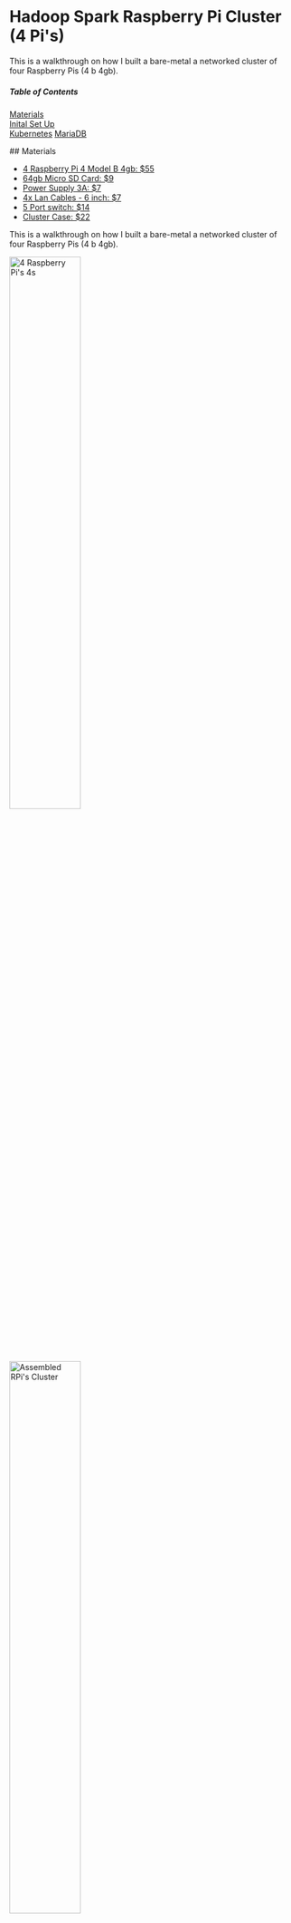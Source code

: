 # Hadoop Spark Raspberry Pi Cluster (4 Pi's)

This is a walkthrough on how I built a bare-metal a networked cluster of four Raspberry Pis (4 b 4gb).

##### Table of Contents  
[Materials](#materials)  
[Inital Set Up](#setup)  
[Kubernetes](#kube)
[MariaDB](#maria)






<a name="materials">
## Materials


* [4 Raspberry Pi 4 Model B 4gb: $55](https://www.adafruit.com/product/4296)
* [64gb Micro SD Card: $9](https://www.amazon.com/SanDisk-128GB-MicroSDXC-Ultra-Memory/dp/B07XDCZ9J3/ref=sr_1_6?dchild=1&keywords=sandisk+64gb+micro+sd+card&qid=1630199018&sr=8-6)
* [Power Supply 3A: $7](https://www.amazon.com/Power-Supply-Adapter-Switch-Raspberry/dp/B07TSDJSQH/ref=sr_1_8?dchild=1&keywords=3a+power+supply+adapter+raspberry+pi&qid=1630198961&sr=8-8)
* [4x Lan Cables - 6 inch: $7](https://www.amazon.com/gp/product/B07ZNWRQBT/ref=ppx_yo_dt_b_asin_title_o01_s00?ie=UTF8&psc=1)
* [5 Port switch: $14](https://www.amazon.com/Ethernet-Splitter-Optimization-Unmanaged-TL-SG105/dp/B00A128S24/ref=sr_1_4?dchild=1&keywords=5+port+hub&qid=1630198782&sr=8-4)
* [Cluster Case: $22](https://www.amazon.com/iUniker-Raspberry-Cluster-Heatsink-4-Layers/dp/B07CTG5N3V/ref=sr_1_1_sspa?dchild=1&keywords=iUniker+cluster&qid=1630015504&s=electronics&sr=1-1-spons&psc=1&smid=A2NBN5PD2G7LDZ&spLa=ZW5jcnlwdGVkUXVhbGlmaWVyPUFCNkM1S0Q0UFBOMk4mZW5jcnlwdGVkSWQ9QTAxMTAwNDNST1ZFWUpWTEQ3QzkmZW5jcnlwdGVkQWRJZD1BMDM1MTQ1NjJMVjJDR1oyQTQyTFUmd2lkZ2V0TmFtZT1zcF9hdGYmYWN0aW9uPWNsaWNrUmVkaXJlY3QmZG9Ob3RMb2dDbGljaz10cnVl
)


This is a walkthrough on how I built a bare-metal a networked cluster of four Raspberry Pis (4 b 4gb).

<img src="https://i.imgur.com/5XSXLmu.jpg" alt="4 Raspberry Pi's 4s" width=50% height=50%>



<img src="https://i.imgur.com/WLjUSeF.jpg" alt="Assembled RPi's Cluster" width=50% height=50%>

Hints:
You can type `vcgencmd measure_temp` in the command line to check the temperatures of your CPU. With the heatsink and fan installed it should be cooler than your typical 50 degrees. I was running at 40ish degrees.

You can also type `top` or `htop` to see your cpu usage.


<a name="setup"/>
## Initial Set Up

a)  Visit: https://www.raspberrypi.org/software/
Download Raspberry Pi Imager for your appropriate OS. (Choices are: windows macOS, ubuntu for x86). Install it.
b)  Visit: https://www.raspberrypi.org/software/operating-systems/
Download Raspberry Pi OS Lite, it is the smallest of the 3 image files at around 450mb. 

<img src="https://i.imgur.com/Q0AWvxK.jpg" alt="Raspberry Pi Imager" width=50% height=50%>

c)  Open the Raspberry Pi Imager. Find your downloaded OS lite file. Mount it. Select your SD card.
It will ask if you want to format it (WARNING: Please back up any files on your micro sd card).
Wait couple minutes. When it is done it will give you a notification. You can safely remove your SD card.

d)  Insert the micro SD card into the Raspberry Pi and wait for it to finish booting (3 minutes). 

e)  Turn off the power source. Remove the micro SD card and plug it back into your computer.

f)  If you are on windows it should auto load the folder, if not open it up the folder and look for `"cmdline.txt"` and open it.

g)  Add the following to the end of the line of text:
```"cgroup_memory=1 cgroup_enable=memory ip=192.168.X.XX::192.168.X.X:255.255.255.0:RaspberryPiXX:eth0:off"``` (replace all X's)
Replace the first IP address to the one you want to set it as. Replace the mask as necessary. Replace the Name as necessary.
Reference(ip=<client-ip>:<server-ip>:<gw-ip>:<netmask>:<hostname>:<device>:<autoconf>)

h) Go back to the folder and open `config.txt`. At the bottom of the file: add `arm_64bit=1`

f) Open Powershell on windows, and go to the drive of your micro SD Card, could be anything from D-E-F-G-H... then type in the appropriate letter drive like: `"F:"`
  Then type in `"new-item ssh"` and you should see a response like this:

  <img src="https://i.imgur.com/VEG9OVv.jpg" alt="PowerShell" width=50% height=50%>
  
g) Insert Micro SD Card back into the Rpi. Plug the power in. Wait a sec. SSH back into the IP address you set at step G. `ssh pi@192.168.0.31` (Your address is likely to be different). Enter `yes` at the first prompt, then the default password is `raspberry`.
  
h) We will now configure the [IP tables](https://linux.die.net/man/8/iptables) (Link to Man pages).
  
  ```
  sudo iptables -F 
  sudo update-alternatives --set iptables /usr/sbin/iptables-legacy 
  sudo update-alternatives --set ip6tables /usr/sbin/ip6tables-legacy 
  sudo reboot
  ```
  
<a name="kube"/>
## Kubernetes
  
a) SSH back into your Raspberry Pi that will be your master node. For me it is `ssh pi@192.168.0.31`
  
b) Install Kubernetes (specifically K3s. You can read the difference [here](https://www.civo.com/blog/k8s-vs-k3s)). 
  ```
  curl -sfL https://get.k3s.io | K3S_KUBECONFIG_MODE="644" sh -s -
  
  #Save this token from the following command to be used later in YOURTOKEN
  
  sudo cat /var/lib/rancher/k3s/server/node-token

  ```
  
  If you sucessfully installed K3s you will see this output:
  
  <img src="https://i.imgur.com/ZhCnhCt.jpg" alt="K3s" width=50% height=50
       
 c) SSH into all your other Raspberry Pi computers. Replace YOURTOKEN with the value you saved from above, your ip address, and pick a name.
  
  ```
  curl -sfL https://get.k3s.io | K3S_TOKEN="YOURTOKEN" K3S_URL="https://[your IP address]:6443" K3S_NODE_NAME="pick a name" sh 
  ```
 d) After you have sucessfully done this for each of your raspberry pi nodes. You can go back to the master node and type in `kubectl get nodes`. You should see all connected nodes with a ready status and the time it has been connected.
       
<img src="https://i.imgur.com/TJvaVtX.jpg" alt="Kube confirmation" width=50% height=50%>
  
    
<a name="maria"/>
## MariaDB



